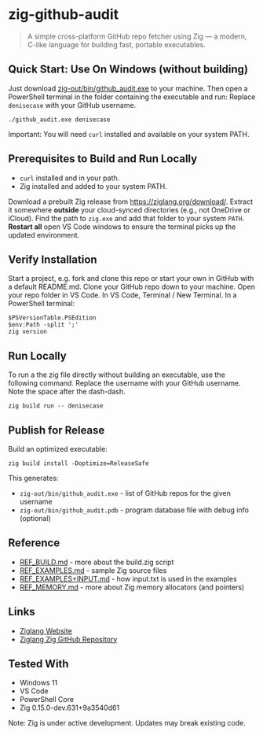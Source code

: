 # zig-github-audit

> A simple cross-platform GitHub repo fetcher using Zig — a modern, C-like language for building fast, portable executables.

## Quick Start: Use On Windows (without building)

Just download [zig-out/bin/github_audit.exe](zig-out/bin/github_audit.exe) to your machine. 
Then open a PowerShell terminal in the folder containing the executable and run:
Replace `denisecase` with your GitHub username.

```pwsh
./github_audit.exe denisecase
```

Important: You will need `curl` installed and available on your system PATH.

## Prerequisites to Build and Run Locally

- `curl` installed and in your path. 
- Zig installed and added to your system PATH.

Download a prebuilt Zig release from <https://ziglang.org/download/>.
Extract it somewhere **outside** your cloud-synced directories (e.g., not OneDrive or iCloud).
Find the path to `zig.exe` and add that folder to your system `PATH`.
**Restart all** open VS Code windows to ensure the terminal picks up the updated environment.

## Verify Installation

Start a project, e.g. fork and clone this repo or start your own in GitHub with a default README.md.
Clone your GitHub repo down to your machine. 
Open your repo folder in VS Code. In VS Code, Terminal / New Terminal.
In a PowerShell terminal:

```pwsh
$PSVersionTable.PSEdition
$env:Path -split ';'
zig version
```

## Run Locally

To run a the zig file directly without building an executable, 
use the following command. 
Replace the username with your GitHub username. 
Note the space after the dash-dash. 

```shell
zig build run -- denisecase
```

## Publish for Release

Build an optimized executable:

```shell
zig build install -Doptimize=ReleaseSafe
```

This generates:

- `zig-out/bin/github_audit.exe` - list of GitHub repos for the given username
- `zig-out/bin/github_audit.pdb` - program database file with debug info (optional)

## Reference

- [REF_BUILD.md](REF_BUILD.md) - more about the build.zig script
- [REF_EXAMPLES.md](REF_EXAMPLES.md) - sample Zig source files
- [REF_EXAMPLES+INPUT.md](REF_EXAMPLES+INPUT.md) - how input.txt is used in the examples
- [REF_MEMORY.md](REF_MEMORY.md) - more about Zig memory allocators (and pointers)

## Links

- [Ziglang Website](https://ziglang.org/)
- [Ziglang Zig GitHub Repository](https://github.com/ziglang/zig)

## Tested With

- Windows 11
- VS Code
- PowerShell Core
- Zig 0.15.0-dev.631+9a3540d61

Note: Zig is under active development. Updates may break existing code.
